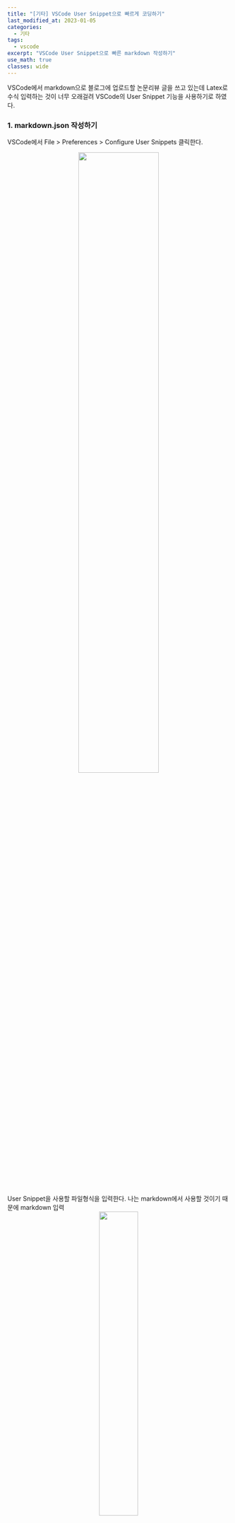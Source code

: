 ```yaml
---
title: "[기타] VSCode User Snippet으로 빠르게 코딩하기"
last_modified_at: 2023-01-05
categories:
  - 기타
tags:
  - vscode
excerpt: "VSCode User Snippet으로 빠른 markdown 작성하기"
use_math: true
classes: wide
---
```


VSCode에서 markdown으로 블로그에 업로드할 논문리뷰 글을 쓰고 있는데 Latex로 수식 입력하는 것이 너무 오래걸려 VSCode의 User Snippet 기능을 사용하기로 하였다.  

### 1. markdown.json 작성하기

VSCode에서 File > Preferences > Configure User Snippets 클릭한다.  

<center><img src='{{"/assets/img/snippet/snippet-fig1.PNG" | relative_url}}' width="60%"></center>

<br>
User Snippet을 사용할 파일형식을 입력한다. 나는 markdown에서 사용할 것이기 때문에 markdown 입력  

<center><img src='{{"/assets/img/snippet/snippet-fig2.PNG" | relative_url}}' width="42%"></center>

<br>
markdown.json 파일을 작성한다.  

<center><img src='{{"/assets/img/snippet/snippet-fig3.PNG" | relative_url}}' width="37%"></center>

<br>
작성 방법은 위와 같이 한줄로 된 snippet은  

```json
"snippet 이름" : {
    "prefix": "snippet을 선택할 때 사용할 약어",
    "body": "snippet 내용",
    "description": "snippet에 대한 설명"
}
```

형태이고, 여러줄에 걸친 snippet은 body에 [ ]로 코드 내용을 한줄씩 추가해준다.  

```json
"equation scope open": {
    "prefix": "eq",
    "body": [
        "$$",
        "\\begin{equation}",
        "\\end{equation}",
        "$$"
    ]
},
```

(주석에 예시가 있으니 참고)

### 2. settings.json 작성하기

markdown.json을 다 작성한 후 사용해보려고 했는데  

<center><img src='{{"/assets/img/snippet/snippet-fig4.PNG" | relative_url}}' width="35%"></center>

<br>
위와 같이 snippet이 작동을 안한다. 찾아보니 따로 settings.json에 snippet을 사용할 것이라고 적어주어야 한다.  

settings.json은 markdown.json의 상위 폴더인 User 아래에 있다.  

<center><img src='{{"/assets/img/snippet/snippet-fig5.PNG" | relative_url}}' width="60%"></center>

<br>
settings.json에 아래 내용을 추가해준다. 

```json
"[markdown]": {
    "editor.quickSuggestions": {
        "other": "on",
        "comments": "off",
        "strings": "off"
    }
}
```

저장 후 확인해보니

<center><img src='{{"/assets/img/snippet/snippet-fig6.PNG" | relative_url}}' width="60%"></center>

<br>
아주 잘 뜬다.  

(사용법은 약어 치고 TAB)  